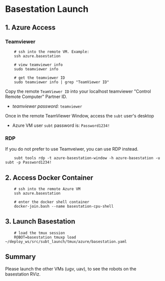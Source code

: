 # Basestation Launch

## 1. Azure Access

### Teamviewer

        # ssh into the remote VM. Example:
        ssh azure.basestation

        # view teamviewer info
        sudo teamviewer info

        # get the teamviewer ID
        sudo teamviewer info | grep "TeamViewer ID"

Copy the remote `TeamViewer ID` into your localhost teamviewer "Control Remote Computer" Partner ID.

- *teamviewer password:* `teamviewer`

Once in the remote TeamViewer Window, access the `subt` user's desktop

- Azure VM user `subt` password is: `Password1234!`

### RDP

If you do not prefer to use Teamveiwer, you can use RDP instead.

        subt tools rdp -t azure-basestation-window -h azure-basestation -u subt -p Password1234!

## 2. Access Docker Container

        # ssh into the remote Azure VM
        ssh azure.basestation

        # enter the docker shell container
        docker-join.bash --name basestation-cpu-shell

## 3. Launch Basestation

        # load the tmux session
        ROBOT=basestation tmuxp load ~/deploy_ws/src/subt_launch/tmux/azure/basestation.yaml

## Summary

Please launch the other VMs (ugv, uav), to see the robots on the basestation RViz.
